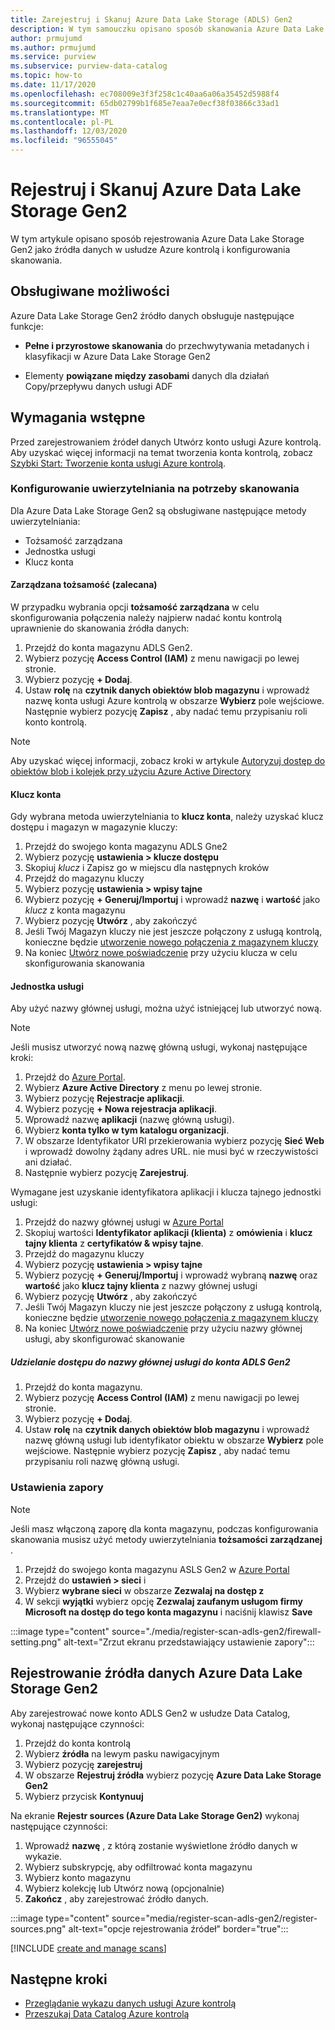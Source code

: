 ```yaml
---
title: Zarejestruj i Skanuj Azure Data Lake Storage (ADLS) Gen2
description: W tym samouczku opisano sposób skanowania Azure Data Lake Storage Gen2.
author: prmujumd
ms.author: prmujumd
ms.service: purview
ms.subservice: purview-data-catalog
ms.topic: how-to
ms.date: 11/17/2020
ms.openlocfilehash: ec708009e3f3f258c1c40aa6a06a35452d5988f4
ms.sourcegitcommit: 65db02799b1f685e7eaa7e0ecf38f03866c33ad1
ms.translationtype: MT
ms.contentlocale: pl-PL
ms.lasthandoff: 12/03/2020
ms.locfileid: "96555045"
---
```

# <a name="register-and-scan-azure-data-lake-storage-gen2"></a>Rejestruj i Skanuj Azure Data Lake Storage Gen2

W tym artykule opisano sposób rejestrowania Azure Data Lake Storage Gen2 jako źródła danych w usłudze Azure kontrolą i konfigurowania skanowania.

## <a name="supported-capabilities"></a>Obsługiwane możliwości

Azure Data Lake Storage Gen2 źródło danych obsługuje następujące funkcje:

- **Pełne i przyrostowe skanowania** do przechwytywania metadanych i klasyfikacji w Azure Data Lake Storage Gen2

- Elementy **powiązane między zasobami** danych dla działań Copy/przepływu danych usługi ADF

## <a name="prerequisites"></a>Wymagania wstępne

Przed zarejestrowaniem źródeł danych Utwórz konto usługi Azure kontrolą. Aby uzyskać więcej informacji na temat tworzenia konta kontrolą, zobacz [Szybki Start: Tworzenie konta usługi Azure kontrolą](create-catalog-portal.md).

### <a name="setting-up-authentication-for-a-scan"></a>Konfigurowanie uwierzytelniania na potrzeby skanowania

Dla Azure Data Lake Storage Gen2 są obsługiwane następujące metody uwierzytelniania:

- Tożsamość zarządzana
- Jednostka usługi
- Klucz konta

#### <a name="managed-identity-recommended"></a>Zarządzana tożsamość (zalecana)

W przypadku wybrania opcji **tożsamość zarządzana** w celu skonfigurowania połączenia należy najpierw nadać kontu kontrolą uprawnienie do skanowania źródła danych:

1. Przejdź do konta magazynu ADLS Gen2.
1. Wybierz pozycję **Access Control (IAM)** z menu nawigacji po lewej stronie. 
1. Wybierz pozycję **+ Dodaj**.
1. Ustaw **rolę** na **czytnik danych obiektów blob magazynu** i wprowadź nazwę konta usługi Azure kontrolą w obszarze **Wybierz** pole wejściowe. Następnie wybierz pozycję **Zapisz** , aby nadać temu przypisaniu roli konto kontrolą.

> [!Note]
> Aby uzyskać więcej informacji, zobacz kroki w artykule [Autoryzuj dostęp do obiektów blob i kolejek przy użyciu Azure Active Directory](https://docs.microsoft.com/azure/storage/common/storage-auth-aad)

#### <a name="account-key"></a>Klucz konta

Gdy wybrana metoda uwierzytelniania to **klucz konta**, należy uzyskać klucz dostępu i magazyn w magazynie kluczy:

1. Przejdź do swojego konta magazynu ADLS Gne2
1. Wybierz pozycję **ustawienia > klucze dostępu**
1. Skopiuj *klucz* i Zapisz go w miejscu dla następnych kroków
1. Przejdź do magazynu kluczy
1. Wybierz pozycję **ustawienia > wpisy tajne**
1. Wybierz pozycję **+ Generuj/Importuj** i wprowadź **nazwę** i **wartość** jako *klucz* z konta magazynu
1. Wybierz pozycję **Utwórz** , aby zakończyć
1. Jeśli Twój Magazyn kluczy nie jest jeszcze połączony z usługą kontrolą, konieczne będzie [utworzenie nowego połączenia z magazynem kluczy](manage-credentials.md#create-azure-key-vaults-connections-in-your-azure-purview-account)
1. Na koniec [Utwórz nowe poświadczenie](manage-credentials.md#create-a-new-credential) przy użyciu klucza w celu skonfigurowania skanowania

#### <a name="service-principal"></a>Jednostka usługi

Aby użyć nazwy głównej usługi, można użyć istniejącej lub utworzyć nową. 

> [!Note]
> Jeśli musisz utworzyć nową nazwę główną usługi, wykonaj następujące kroki:
> 1. Przejdź do [Azure Portal](https://portal.azure.com).
> 1. Wybierz **Azure Active Directory** z menu po lewej stronie.
> 1. Wybierz pozycję **Rejestracje aplikacji**.
> 1. Wybierz pozycję **+ Nowa rejestracja aplikacji**.
> 1. Wprowadź nazwę **aplikacji** (nazwę główną usługi).
> 1. Wybierz **konta tylko w tym katalogu organizacji**.
> 1. W obszarze Identyfikator URI przekierowania wybierz pozycję **Sieć Web** i wprowadź dowolny żądany adres URL. nie musi być w rzeczywistości ani działać.
> 1. Następnie wybierz pozycję **Zarejestruj**.

Wymagane jest uzyskanie identyfikatora aplikacji i klucza tajnego jednostki usługi:

1. Przejdź do nazwy głównej usługi w [Azure Portal](https://portal.azure.com)
1. Skopiuj wartości **Identyfikator aplikacji (klienta)** z **omówienia** i **klucz tajny klienta** z **certyfikatów & wpisy tajne**.
1. Przejdź do magazynu kluczy
1. Wybierz pozycję **ustawienia > wpisy tajne**
1. Wybierz pozycję **+ Generuj/Importuj** i wprowadź wybraną **nazwę** oraz **wartość** jako **klucz tajny klienta** z nazwy głównej usługi
1. Wybierz pozycję **Utwórz** , aby zakończyć
1. Jeśli Twój Magazyn kluczy nie jest jeszcze połączony z usługą kontrolą, konieczne będzie [utworzenie nowego połączenia z magazynem kluczy](manage-credentials.md#create-azure-key-vaults-connections-in-your-azure-purview-account)
1. Na koniec [Utwórz nowe poświadczenie](manage-credentials.md#create-a-new-credential) przy użyciu nazwy głównej usługi, aby skonfigurować skanowanie

##### <a name="granting-the-service-principal-access-to-your-adls-gen2-account"></a>Udzielanie dostępu do nazwy głównej usługi do konta ADLS Gen2

1. Przejdź do konta magazynu.
1. Wybierz pozycję **Access Control (IAM)** z menu nawigacji po lewej stronie. 
1. Wybierz pozycję **+ Dodaj**.
1. Ustaw **rolę** na **czytnik danych obiektów blob magazynu** i wprowadź nazwę główną usługi lub identyfikator obiektu w obszarze **Wybierz** pole wejściowe. Następnie wybierz pozycję **Zapisz** , aby nadać temu przypisaniu roli nazwę główną usługi.
### <a name="firewall-settings"></a>Ustawienia zapory

> [!NOTE]
> Jeśli masz włączoną zaporę dla konta magazynu, podczas konfigurowania skanowania musisz użyć metody uwierzytelniania **tożsamości zarządzanej** .

1. Przejdź do swojego konta magazynu ASLS Gen2 w [Azure Portal](https://portal.azure.com)
1. Przejdź do **ustawień > sieci** i
1. Wybierz **wybrane sieci** w obszarze **Zezwalaj na dostęp z**
1. W sekcji **wyjątki** wybierz opcję **Zezwalaj zaufanym usługom firmy Microsoft na dostęp do tego konta magazynu** i naciśnij klawisz **Save**

:::image type="content" source="./media/register-scan-adls-gen2/firewall-setting.png" alt-text="Zrzut ekranu przedstawiający ustawienie zapory":::

## <a name="register-azure-data-lake-storage-gen2-data-source"></a>Rejestrowanie źródła danych Azure Data Lake Storage Gen2

Aby zarejestrować nowe konto ADLS Gen2 w usłudze Data Catalog, wykonaj następujące czynności:

1. Przejdź do konta kontrolą
2. Wybierz **źródła** na lewym pasku nawigacyjnym
3. Wybierz pozycję **zarejestruj**
4. W obszarze **Rejestruj źródła** wybierz pozycję **Azure Data Lake Storage Gen2**
5. Wybierz przycisk **Kontynuuj**

Na ekranie **Rejestr sources (Azure Data Lake Storage Gen2)** wykonaj następujące czynności:

1. Wprowadź **nazwę** , z którą zostanie wyświetlone źródło danych w wykazie.
2. Wybierz subskrypcję, aby odfiltrować konta magazynu
3. Wybierz konto magazynu
4. Wybierz kolekcję lub Utwórz nową (opcjonalnie)
5. **Zakończ** , aby zarejestrować źródło danych.

:::image type="content" source="media/register-scan-adls-gen2/register-sources.png" alt-text="opcje rejestrowania źródeł" border="true":::

[!INCLUDE [create and manage scans](includes/manage-scans.md)]

## <a name="next-steps"></a>Następne kroki

- [Przeglądanie wykazu danych usługi Azure kontrolą](how-to-browse-catalog.md)
- [Przeszukaj Data Catalog Azure kontrolą](how-to-search-catalog.md)
